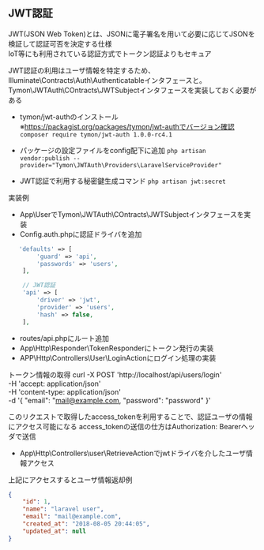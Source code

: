 ## JWT認証
JWT(JSON Web Token)とは、JSONに電子署名を用いて必要に応じてJSONを検証して認証可否を決定する仕様  
IoT等にも利用されている認証方式でトークン認証よりもセキュア

JWT認証の利用はユーザ情報を特定するため、Illuminate\Contracts\Auth\Authenticatableインタフェースと。Tymon\JWTAuth\COntracts\JWTSubjectインタフェースを実装しておく必要がある

- tymon/jwt-authのインストール
  ※https://packagist.org/packages/tymon/jwt-authでバージョン確認
  `composer require tymon/jwt-auth 1.0.0-rc4.1`

- パッケージの設定ファイルをconfig配下に追加
  `php artisan vendor:publish --provider="Tymon\JWTAuth\Providers\LaravelServiceProvider"`

- JWT認証で利用する秘密鍵生成コマンド
  `php artisan jwt:secret`

実装例
- App\UserでTymon\JWTAuth\COntracts\JWTSubjectインタフェースを実装
- Config.auth.phpに認証ドライバを追加
```php
   'defaults' => [
        'guard' => 'api',
        'passwords' => 'users',
    ],

    // JWT認証
    'api' => [
        'driver' => 'jwt',
        'provider' => 'users',
        'hash' => false,
    ],
```
- routes/api.phpにルート追加
- App\Http\Responder\TokenResponderにトークン発行の実装
- APP\Http\Controllers\User\LoginActionにログイン処理の実装

トークン情報の取得
curl -X POST 'http://localhost/api/users/login' \
  -H 'accept: application/json' \
  -H 'content-type: application/json' \
  -d '{
      "email": "mail@example.com,
      "password": "password"
  }'

このリクエストで取得したaccess_tokenを利用することで、認証ユーザの情報にアクセス可能になる
access_tokenの送信の仕方はAuthorization: Bearerヘッダで送信

- App\Http\Controllers\user\RetrieveActionでjwtドライバを介したユーザ情報アクセス

上記にアクセスするとユーザ情報返却例
```json
{
    "id": 1,
    "name": "laravel user",
    "email": "mail@example.com",
    "created_at": "2018-08-05 20:44:05",
    "updated_at": null
}
```